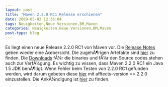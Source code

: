 ```yaml
---
layout: post
title: "Maven 2.2.0 RC1 Release erschienen"
date: 2009-05-02 12:36:04
tags: Neuigkeiten,Neue Versionen,BM,Maven
categories: Neuigkeiten,Neue Versionen,BM,Maven
post-type: blog
---
```

Es liegt einen neue Release 2.2.0 RC1 von Maven vor. Die <a href="http://jira.codehaus.org/secure/ReleaseNote.jspa?projectId=10500&styleName=Html&version=15103">Release Notes</a> geben wieder eine Ãœbersicht. Die zugehÃ¶rigen Artefakte sind <a href="https://repository.apache.org/content/repositories/maven-staging-008/">hier</a> zu finden. Die <a href="https://repository.apache.org/content/repositories/maven-staging-008/org/apache/maven/apache-maven/2.2.0-RC1/">Downloads</a> fÃ¼r die binaries und fÃ¼r den Source codes stehen auch zur VerfÃ¼gung. Es wichtig zu wissen, dass Maven 2.2.0 RC1 ein Java 1.5 JDK benÃ¶tigt. Wenn Fehler beim Testen von 2.2.0 RC1 gefunden werden, wird darum gebeten diese <a href="http://jira.codehaus.org/browse/MNG">hier</a> mit afftects-version == 2.2.0 einzustellen. Die AnkÃ¼ndigung ist <a href="http://www.nabble.com/-PLEASE-TEST--Maven-2.2.0-RC1-td23340588.html">hier</a> zu finden.
